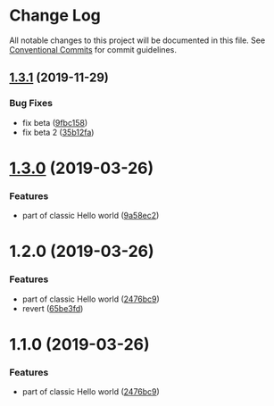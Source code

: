 # Change Log

All notable changes to this project will be documented in this file.
See [Conventional Commits](https://conventionalcommits.org) for commit guidelines.

## [1.3.1](https://github.com/Naimikan/lerna-conventional-commits-example/compare/@naimikan/beta@1.3.0...@naimikan/beta@1.3.1) (2019-11-29)


### Bug Fixes

* fix beta ([9fbc158](https://github.com/Naimikan/lerna-conventional-commits-example/commit/9fbc158f6ec4528b13d0625196aee9a963de699b))
* fix beta 2 ([35b12fa](https://github.com/Naimikan/lerna-conventional-commits-example/commit/35b12fa7e8eefa0f6b883107c9ac14d589152535))





# [1.3.0](https://github.com/Naimikan/lerna-conventional-commits-example/compare/@naimikan/beta@1.2.0...@naimikan/beta@1.3.0) (2019-03-26)


### Features

* part of classic Hello world ([9a58ec2](https://github.com/Naimikan/lerna-conventional-commits-example/commit/9a58ec2))





# 1.2.0 (2019-03-26)


### Features

* part of classic Hello world ([2476bc9](https://github.com/Naimikan/lerna-conventional-commits-example/commit/2476bc9))
* revert ([65be3fd](https://github.com/Naimikan/lerna-conventional-commits-example/commit/65be3fd))





# 1.1.0 (2019-03-26)


### Features

* part of classic Hello world ([2476bc9](https://github.com/Naimikan/lerna-conventional-commits-example/commit/2476bc9))
